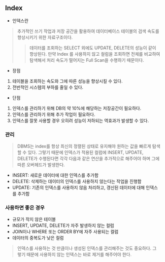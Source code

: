 ## Index
- 인덱스란
> 추가적인 쓰기 작업과 저장 공간을 활용하여 데이터베이스 테이블의 검색 속도를 향상시키기 위한 자료구조이다.
> > 데이터를 조회하는 SELECT 외에도 UPDATE, DELETE의 성능이 같이 향상된다. 만약 Index 를 사용하지 않고 컬럼을 조회하면 전체를 비교하여 탐색해서 처리 속도가 떨어지는 Full Scan을 수행하기 때문이다. 
- 장점 
1. 테이블을 조회하는 속도와 그에 따른 성능을 향상시킬 수 있다. 
2. 전반적인 시스템의 부하를 줄일 수 있다.
- 단점
1. 인덱스를 관리하기 위해 DB의 약 10%에 해당하는 저장공간이 필요하다.
2. 인덱스를 관리하기 위해 추가 작업이 필요하다.
3. 인덱스를 잘못 사용할 경우 오히려 성능이 저하되는 역효과가 발생할 수 있다.
### 관리
> DBMS는 index를 항상 최신의 정렬된 상태로 유지해야 원하는 값을 빠르게 탐색할 수 있다. 그렇기 때문에 인덱스가 적용된 컬럼에 INSERT, UPDATE, DELETE가 수행된다면 각각 다음과 같은 연산을 추가적으로 해주어야 하며 그에 따른 오버헤드가 발생한다.

- INSERT: 새로운 데이터에 대한 인덱스를 추가함
- DELETE: 삭제하는 데이터의 인덱스를 사용하지 않는다는 작업을 진행함
- UPDATE: 기존의 인덱스를 사용하지 않음 처리하고, 갱신된 데이터에 대해 인덱스를 추가함

### 사용하면 좋은 경우
- 규모가 작지 않은 테이블
- INSERT, UPDATE, DELETE가 자주 발생하지 않는 컬럼
- JOIN이나 WHERE 또는 ORDER BY에 자주 사용되는 컬럼
- 데이터의 중복도가 낮은 컬럼
> 인덱스를 사용하는 것 만큼이나 생성된 인덱스를 관리해주는 것도 중요하다. 그렇기 때문에 사용하지 않는 인덱스는 바로 제거를 해주어야 한다. 
